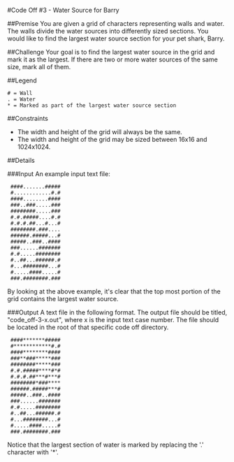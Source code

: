 #Code Off #3 - Water Source for Barry

##Premise
You are given a grid of characters representing walls and water.
The walls divide the water sources into differently sized sections.
You would like to find the largest water source section for your pet shark, Barry.

##Challenge
Your goal is to find the largest water source in the grid and mark it as the largest.
If there are two or more water sources of the same size, mark all of them.

##Legend
```
# = Wall
. = Water
* = Marked as part of the largest water source section
```
##Constraints
* The width and height of the grid will always be the same.
* The width and height of the grid may be sized between 16x16 and 1024x1024.

##Details

###Input
An example input text file:

```
 ####.......#####
 #............#.#
 ####........####
 ###..###.....###
 ########.....###
 #.#.#####....#.#
 #.#.#.##...#...#
 ########.###....
 ######.#####...#
 #####..###..####
 ###......#######
 #.#.....########
 #..##...######.#
 #...########...#
 #.....####.....#
 ###.########.###
```
By looking at the above example, it's clear that the top most portion of the grid contains the largest water source.

###Output
A text file in the following format.
The output file should be titled, "code_off-3-x.out", where x is the input text case number. The file should be located in the root of that specific code off directory.

```
 ####*******#####
 #************#.#
 ####********####
 ###**###*****###
 ########*****###
 #.#.#####****#*#
 #.#.#.##***#***#
 ########*###****
 ######.#####***#
 #####..###..####
 ###......#######
 #.#.....########
 #..##...######.#
 #...########...#
 #.....####.....#
 ###.########.###
```
Notice that the largest section of water is marked by replacing the '.' character with '*'.
